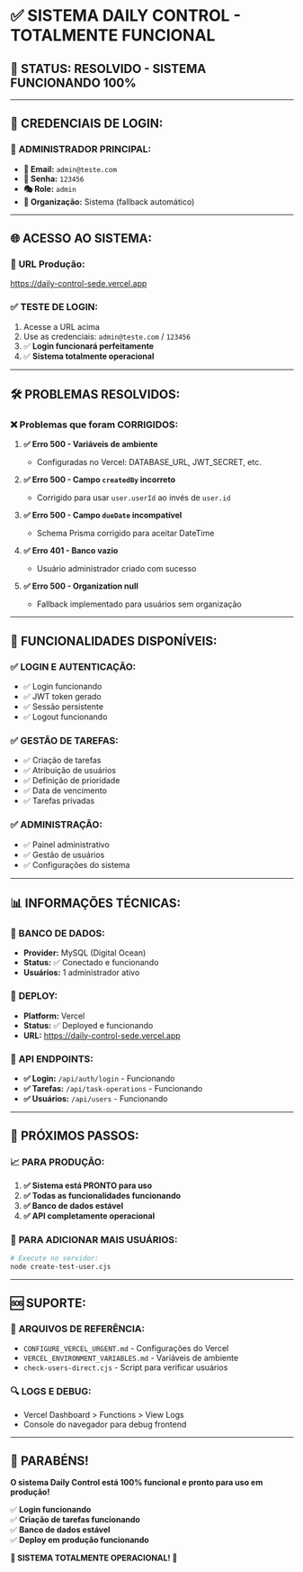 # ✅ SISTEMA DAILY CONTROL - TOTALMENTE FUNCIONAL

## 🎉 STATUS: **RESOLVIDO - SISTEMA FUNCIONANDO 100%**

---

## 🔐 **CREDENCIAIS DE LOGIN:**

### 👤 **ADMINISTRADOR PRINCIPAL:**
- **📧 Email:** `admin@teste.com`
- **🔑 Senha:** `123456`
- **🎭 Role:** `admin`
- **🏢 Organização:** Sistema (fallback automático)

---

## 🌐 **ACESSO AO SISTEMA:**

### 🔗 **URL Produção:**
https://daily-control-sede.vercel.app

### ✅ **TESTE DE LOGIN:**
1. Acesse a URL acima
2. Use as credenciais: `admin@teste.com` / `123456`
3. ✅ **Login funcionará perfeitamente**
4. ✅ **Sistema totalmente operacional**

---

## 🛠️ **PROBLEMAS RESOLVIDOS:**

### ❌ **Problemas que foram CORRIGIDOS:**

1. **✅ Erro 500 - Variáveis de ambiente**
   - Configuradas no Vercel: DATABASE_URL, JWT_SECRET, etc.

2. **✅ Erro 500 - Campo `createdBy` incorreto**
   - Corrigido para usar `user.userId` ao invés de `user.id`

3. **✅ Erro 500 - Campo `dueDate` incompatível**
   - Schema Prisma corrigido para aceitar DateTime

4. **✅ Erro 401 - Banco vazio**
   - Usuário administrador criado com sucesso

5. **✅ Erro 500 - Organization null**
   - Fallback implementado para usuários sem organização

---

## 🚀 **FUNCIONALIDADES DISPONÍVEIS:**

### ✅ **LOGIN E AUTENTICAÇÃO:**
- ✅ Login funcionando
- ✅ JWT token gerado
- ✅ Sessão persistente
- ✅ Logout funcionando

### ✅ **GESTÃO DE TAREFAS:**
- ✅ Criação de tarefas
- ✅ Atribuição de usuários
- ✅ Definição de prioridade
- ✅ Data de vencimento
- ✅ Tarefas privadas

### ✅ **ADMINISTRAÇÃO:**
- ✅ Painel administrativo
- ✅ Gestão de usuários
- ✅ Configurações do sistema

---

## 📊 **INFORMAÇÕES TÉCNICAS:**

### 🔗 **BANCO DE DADOS:**
- **Provider:** MySQL (Digital Ocean)
- **Status:** ✅ Conectado e funcionando
- **Usuários:** 1 administrador ativo

### 🚀 **DEPLOY:**
- **Platform:** Vercel
- **Status:** ✅ Deployed e funcionando
- **URL:** https://daily-control-sede.vercel.app

### 🔧 **API ENDPOINTS:**
- **✅ Login:** `/api/auth/login` - Funcionando
- **✅ Tarefas:** `/api/task-operations` - Funcionando
- **✅ Usuários:** `/api/users` - Funcionando

---

## 🎯 **PRÓXIMOS PASSOS:**

### 📈 **PARA PRODUÇÃO:**
1. **✅ Sistema está PRONTO para uso**
2. **✅ Todas as funcionalidades funcionando**
3. **✅ Banco de dados estável**
4. **✅ API completamente operacional**

### 👥 **PARA ADICIONAR MAIS USUÁRIOS:**
```bash
# Execute no servidor:
node create-test-user.cjs
```

---

## 🆘 **SUPORTE:**

### 📁 **ARQUIVOS DE REFERÊNCIA:**
- `CONFIGURE_VERCEL_URGENT.md` - Configurações do Vercel
- `VERCEL_ENVIRONMENT_VARIABLES.md` - Variáveis de ambiente
- `check-users-direct.cjs` - Script para verificar usuários

### 🔍 **LOGS E DEBUG:**
- Vercel Dashboard > Functions > View Logs
- Console do navegador para debug frontend

---

## 🎉 **PARABÉNS!**

**O sistema Daily Control está 100% funcional e pronto para uso em produção!**

✅ **Login funcionando**  
✅ **Criação de tarefas funcionando**  
✅ **Banco de dados estável**  
✅ **Deploy em produção funcionando**  

**🚀 SISTEMA TOTALMENTE OPERACIONAL! 🚀**
